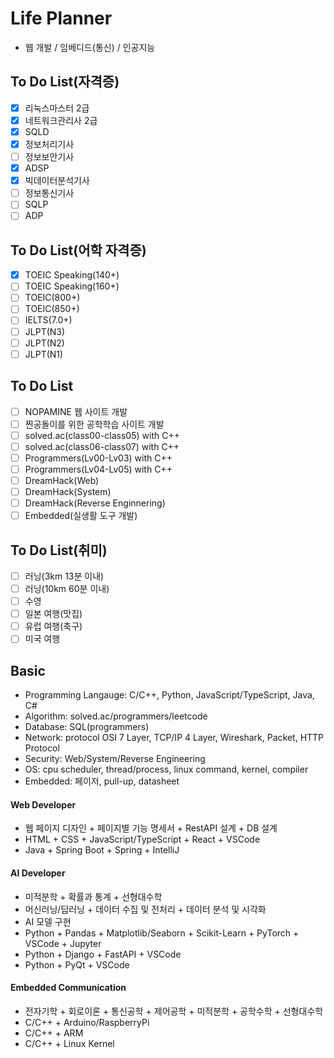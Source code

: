 # Life Planner
- 웹 개발 / 임베디드(통신) / 인공지능

## To Do List(자격증)
- [X] 리눅스마스터 2급
- [X] 네트워크관리사 2급
- [X] SQLD
- [X] 정보처리기사
- [ ] 정보보안기사
- [X] ADSP
- [X] 빅데이터분석기사
- [ ] 정보통신기사
- [ ] SQLP
- [ ] ADP

## To Do List(어학 자격증)
- [X] TOEIC Speaking(140+)
- [ ] TOEIC Speaking(160+)
- [ ] TOEIC(800+)
- [ ] TOEIC(850+)
- [ ] IELTS(7.0+)
- [ ] JLPT(N3)
- [ ] JLPT(N2)
- [ ] JLPT(N1)

## To Do List
- [ ] NOPAMINE 웹 사이트 개발
- [ ] 찐공돌이를 위한 공학학습 사이트 개발
- [ ] solved.ac(class00-class05) with C++
- [ ] solved.ac(class06-class07) with C++
- [ ] Programmers(Lv00-Lv03) with C++
- [ ] Programmers(Lv04-Lv05) with C++
- [ ] DreamHack(Web)
- [ ] DreamHack(System)
- [ ] DreamHack(Reverse Enginnering)
- [ ] Embedded(실생활 도구 개발)

## To Do List(취미)
- [ ] 러닝(3km 13분 이내)
- [ ] 러닝(10km 60분 이내)
- [ ] 수영
- [ ] 일본 여행(맛집)
- [ ] 유럽 여행(축구)
- [ ] 미국 여행

## Basic
- Programming Langauge: C/C++, Python, JavaScript/TypeScript, Java, C#
- Algorithm: solved.ac/programmers/leetcode
- Database: SQL(programmers)
- Network: protocol OSI 7 Layer, TCP/IP 4 Layer, Wireshark, Packet, HTTP Protocol
- Security: Web/System/Reverse Engineering
- OS: cpu scheduler, thread/process, linux command, kernel, compiler
- Embedded: 페이저, pull-up, datasheet

#### Web Developer
- 웹 페이지 디자인 + 페이지별 기능 명세서 + RestAPI 설계 + DB 설계
- HTML + CSS + JavaScript/TypeScript + React + VSCode
- Java + Spring Boot + Spring + IntelliJ

#### AI Developer
- 미적분학 + 확률과 통계 + 선형대수학
- 머신러닝/딥러닝 + 데이터 수집 및 전처리 + 데이터 분석 및 시각화
- AI 모델 구현
- Python + Pandas + Matplotlib/Seaborn + Scikit-Learn + PyTorch + VSCode + Jupyter
- Python + Django + FastAPI + VSCode
- Python + PyQt + VSCode

#### Embedded Communication
- 전자기학 + 회로이론 + 통신공학 + 제어공학 + 미적분학 + 공학수학 + 선형대수학
- C/C++ + Arduino/RaspberryPi
- C/C++ + ARM
- C/C++ + Linux Kernel
